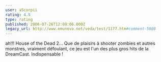 ```yaml
---
user: aScorpii
rating: 4.5
type: rating
published: 2006-07-26T12:08:06.000Z
legacy_url: http://www.emunova.net/veda/test/1177.htm#comment-5808
---
```

ah!!! House of the Dead 2...
Que de plaisirs à shooter zombies et autres monstres, vraiment défoulant, ce jeu est l'un des plus gros hits de la DreamCast. Indispensable !